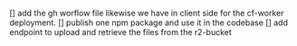 [] add the gh worflow file likewise we have in client side for the cf-worker deployment.
[] publish one npm package and use it in the codebase
[] add endpoint to upload and retrieve the files from the r2-bucket
